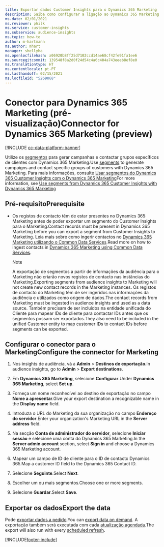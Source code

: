 ```yaml
---
title: Exportar dados Customer Insights para o Dynamics 365 Marketing
description: Saiba como configurar a ligação ao Dynamics 365 Marketing.
ms.date: 02/01/2021
ms.reviewer: philk
ms.service: customer-insights
ms.subservice: audience-insights
ms.topic: how-to
author: m-hartmann
ms.author: mhart
manager: shellyha
ms.openlocfilehash: a06920b8ff25d7102ccd14ae68cf42fe91fa1ee6
ms.sourcegitcommit: 139548f8a2d0f24d54c4a6c404a743eeeb8ef8e0
ms.translationtype: HT
ms.contentlocale: pt-PT
ms.lasthandoff: 02/15/2021
ms.locfileid: "5269068"
---
```

# <a name="connector-for-dynamics-365-marketing-preview"></a><span data-ttu-id="c10f9-103">Conector para Dynamics 365 Marketing (pré-visualização)</span><span class="sxs-lookup"><span data-stu-id="c10f9-103">Connector for Dynamics 365 Marketing (preview)</span></span>

[!INCLUDE [cc-data-platform-banner](../includes/cc-data-platform-banner.md)]

<span data-ttu-id="c10f9-104">Utilize os [segmentos](segments.md) para gerar campanhas e contactar grupos específicos de clientes com Dynamics 365 Marketing.</span><span class="sxs-lookup"><span data-stu-id="c10f9-104">Use [segments](segments.md) to generate campaigns and contact specific groups of customers with Dynamics 365 Marketing.</span></span> <span data-ttu-id="c10f9-105">Para mais informações, consulte [Usar segmentos do Dynamics 365 Customer Insights com o Dynamics 365 Marketing](https://docs.microsoft.com/dynamics365/marketing/customer-insights-segments)</span><span class="sxs-lookup"><span data-stu-id="c10f9-105">For more information, see [Use segments from Dynamics 365 Customer Insights with Dynamics 365 Marketing](https://docs.microsoft.com/dynamics365/marketing/customer-insights-segments)</span></span>

## <a name="prerequisite"></a><span data-ttu-id="c10f9-106">Pré-requisito</span><span class="sxs-lookup"><span data-stu-id="c10f9-106">Prerequisite</span></span>

- <span data-ttu-id="c10f9-107">Os registos de contacto têm de estar presentes no Dynamics 365 Marketing antes de poder exportar um segmento do Customer Insights para o Marketing.</span><span class="sxs-lookup"><span data-stu-id="c10f9-107">Contact records must be present in Dynamics 365 Marketing before you can export a segment from Customer Insights to Marketing.</span></span> <span data-ttu-id="c10f9-108">Leia mais sobre como ingerir contactos no [Dynamics 365 Marketing utilizando o Common Data Services](connect-power-query.md).</span><span class="sxs-lookup"><span data-stu-id="c10f9-108">Read more on how to ingest contacts in [Dynamics 365 Marketing using Common Data Services](connect-power-query.md).</span></span>

  > [!NOTE]
  > <span data-ttu-id="c10f9-109">A exportação de segmentos a partir de informações da audiência para o Marketing não criarão novos registos de contacto nas instâncias do Marketing.</span><span class="sxs-lookup"><span data-stu-id="c10f9-109">Exporting segments from audience insights to Marketing will not create new contact records in the Marketing instances.</span></span> <span data-ttu-id="c10f9-110">Os registos de contacto do Marketing têm de ser ingeridos nas informações da audiência e utilizados como origem de dados.</span><span class="sxs-lookup"><span data-stu-id="c10f9-110">The contact records from Marketing must be ingested in audience insights and used as a data source.</span></span> <span data-ttu-id="c10f9-111">Também precisam de ser incluídos na entidade unificada do Cliente para mapear IDs de cliente para contactar IDs antes que os segmentos possam ser exportados.</span><span class="sxs-lookup"><span data-stu-id="c10f9-111">They also need to be included in the unified Customer entity to map customer IDs to contact IDs before segments can be exported.</span></span>

## <a name="configure-the-connector-for-marketing"></a><span data-ttu-id="c10f9-112">Configurar o conector para o Marketing</span><span class="sxs-lookup"><span data-stu-id="c10f9-112">Configure the connector for Marketing</span></span>

1. <span data-ttu-id="c10f9-113">Nos insights de audiência, vá a **Admin** > **Destinos de exportação**.</span><span class="sxs-lookup"><span data-stu-id="c10f9-113">In audience insights, go to **Admin** > **Export destinations**.</span></span>

1. <span data-ttu-id="c10f9-114">Em **Dynamics 365 Marketing**, selecione **Configurar**.</span><span class="sxs-lookup"><span data-stu-id="c10f9-114">Under **Dynamics 365 Marketing**, select **Set up**.</span></span>

1. <span data-ttu-id="c10f9-115">Forneça um nome reconhecível ao destino de exportação no campo **Nome a apresentar**.</span><span class="sxs-lookup"><span data-stu-id="c10f9-115">Give your export destination a recognizable name in the **Display name** field.</span></span>

1. <span data-ttu-id="c10f9-116">Introduza o URL do Marketing da sua organização no campo **Endereço do servidor**.</span><span class="sxs-lookup"><span data-stu-id="c10f9-116">Enter your organization's Marketing URL in the **Server address** field.</span></span>

1. <span data-ttu-id="c10f9-117">Na secção **Conta de administrador do servidor**, selecione **Iniciar sessão** e selecione uma conta do Dynamics 365 Marketing.</span><span class="sxs-lookup"><span data-stu-id="c10f9-117">In the **Server admin account** section, select **Sign in** and choose a Dynamics 365 Marketing account.</span></span>

1. <span data-ttu-id="c10f9-118">Mapear um campo de ID de cliente para o ID de contacto Dynamics 365.</span><span class="sxs-lookup"><span data-stu-id="c10f9-118">Map a customer ID field to the Dynamics 365 Contact ID.</span></span>

1. <span data-ttu-id="c10f9-119">Selecione **Seguinte**.</span><span class="sxs-lookup"><span data-stu-id="c10f9-119">Select **Next**.</span></span>

1. <span data-ttu-id="c10f9-120">Escolher um ou mais segmentos.</span><span class="sxs-lookup"><span data-stu-id="c10f9-120">Choose one or more segments.</span></span>

1. <span data-ttu-id="c10f9-121">Selecione **Guardar**.</span><span class="sxs-lookup"><span data-stu-id="c10f9-121">Select **Save**.</span></span>

## <a name="export-the-data"></a><span data-ttu-id="c10f9-122">Exportar os dados</span><span class="sxs-lookup"><span data-stu-id="c10f9-122">Export the data</span></span>

<span data-ttu-id="c10f9-123">Pode [exportar dados a pedido](export-destinations.md).</span><span class="sxs-lookup"><span data-stu-id="c10f9-123">You can [export data on demand](export-destinations.md).</span></span> <span data-ttu-id="c10f9-124">A exportação também será executada com cada [atualização agendada](system.md#schedule-tab).</span><span class="sxs-lookup"><span data-stu-id="c10f9-124">The export will also run with every [scheduled refresh](system.md#schedule-tab).</span></span>


[!INCLUDE[footer-include](../includes/footer-banner.md)]